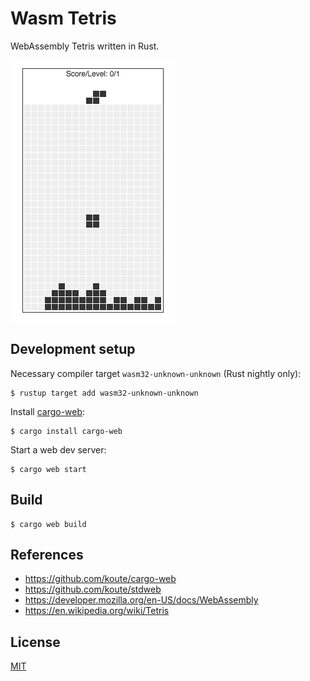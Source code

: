 # Wasm Tetris

WebAssembly Tetris written in Rust.

![Snapshot](/static/snapshot.png)

## Development setup

Necessary compiler target `wasm32-unknown-unknown` (Rust nightly only):

```
$ rustup target add wasm32-unknown-unknown
```

Install [cargo-web](https://github.com/koute/cargo-web):

```
$ cargo install cargo-web
```

Start a web dev server:

```
$ cargo web start
```

## Build

```
$ cargo web build
```

## References

- https://github.com/koute/cargo-web
- https://github.com/koute/stdweb
- https://developer.mozilla.org/en-US/docs/WebAssembly
- https://en.wikipedia.org/wiki/Tetris

## License

[MIT](http://opensource.org/licenses/MIT)
